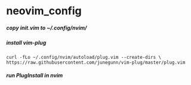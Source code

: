 # neovim_config

##### copy init.vim to ~/.config/nvim/

##### install vim-plug
    curl -fLo ~/.config/nvim/autoload/plug.vim --create-dirs \
    https://raw.githubusercontent.com/junegunn/vim-plug/master/plug.vim

##### run PlugInstall in nvim
